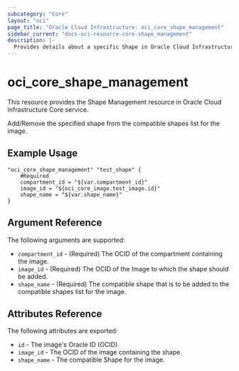 ```yaml
---
subcategory: "Core"
layout: "oci"
page_title: "Oracle Cloud Infrastructure: oci_core_shape_management"
sidebar_current: "docs-oci-resource-core-shape_management"
description: |-
  Provides details about a specific Shape in Oracle Cloud Infrastructure Core service
---
```


# oci_core_shape_management
This resource provides the Shape Management resource in Oracle Cloud Infrastructure Core service.

Add/Remove the specified shape from the compatible shapes list for the image.

## Example Usage

```hcl
"oci_core_shape_management" "test_shape" {
	#Required
	compartment_id = "${var.compartment_id}"
	image_id = "${oci_core_image.test_image.id}"
	shape_name = "${var.shape_name}"
}
```

## Argument Reference

The following arguments are supported:

* `compartment_id` - (Required) The OCID of the compartment containing the image.
* `image_id` - (Required) The OCID of the Image to which the shape should be added.
* `shape_name` - (Required) The compatible shape that is to be added to the compatible shapes list for the image.

## Attributes Reference

The following attributes are exported:

* `id` - The image's Oracle ID (OCID).
* `image_id` - The OCID of the image containing the shape.
* `shape_name` - The compatible Shape for the image.
